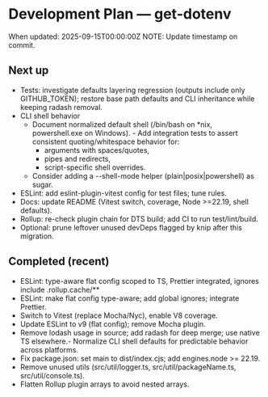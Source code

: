 # Development Plan — get-dotenv

When updated: 2025-09-15T00:00:00Z
NOTE: Update timestamp on commit.

## Next up

- Tests: investigate defaults layering regression (outputs include only GITHUB_TOKEN); restore base path defaults and CLI inheritance while keeping radash removal.
- CLI shell behavior
  - Document normalized default shell (/bin/bash on \*nix, powershell.exe on Windows). - Add integration tests to assert consistent quoting/whitespace behavior for:
    - arguments with spaces/quotes,
    - pipes and redirects,
    - script-specific shell overrides.
  - Consider adding a --shell-mode helper (plain|posix|powershell) as sugar.
- ESLint: add eslint-plugin-vitest config for test files; tune rules.
- Docs: update README (Vitest switch, coverage, Node >=22.19, shell defaults).
- Rollup: re-check plugin chain for DTS build; add CI to run test/lint/build.
- Optional: prune leftover unused devDeps flagged by knip after this migration.

## Completed (recent)

- ESLint: type-aware flat config scoped to TS, Prettier integrated, ignores include .rollup.cache/\*\*
- ESLint: make flat config type-aware; add global ignores; integrate Prettier.
- Switch to Vitest (replace Mocha/Nyc), enable V8 coverage.
- Update ESLint to v9 (flat config); remove Mocha plugin.
- Remove lodash usage in source; add radash for deep merge; use native TS elsewhere.- Normalize CLI shell defaults for predictable behavior across platforms.
- Fix package.json: set main to dist/index.cjs; add engines.node >= 22.19.
- Remove unused utils (src/util/logger.ts, src/util/packageName.ts, src/util/console.ts).
- Flatten Rollup plugin arrays to avoid nested arrays.

